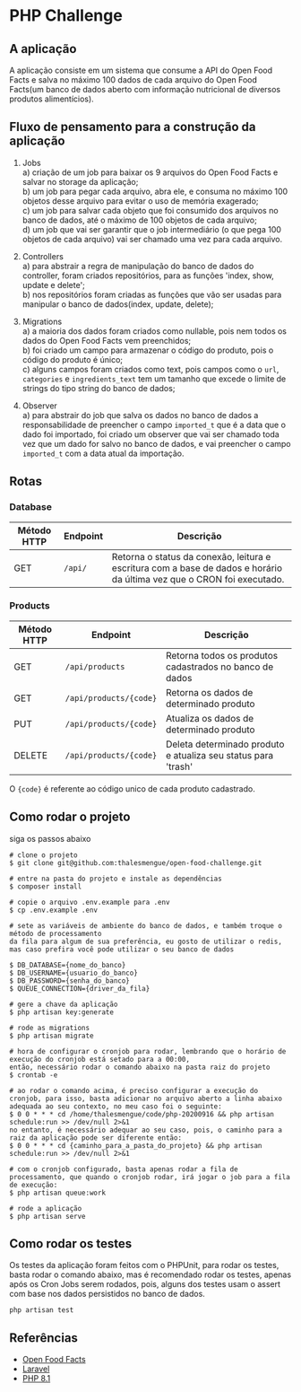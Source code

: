 # PHP Challenge

## A aplicação

A aplicação consiste em um sistema que consume a API do Open Food Facts e salva no máximo 100 dados de cada
arquivo do Open Food Facts(um banco de dados aberto com informação nutricional de diversos produtos alimentícios).


## Fluxo de pensamento para a construção da aplicação

1) Jobs<br>
a) criação de um job para baixar os 9 arquivos do Open Food Facts e salvar no storage da aplicação; <br>
b) um job para pegar cada arquivo, abra ele, e consuma no máximo 100 objetos desse arquivo para evitar
o uso de memória exagerado; <br>
c) um job para salvar cada objeto que foi consumido dos arquivos no banco de dados, até o máximo de 100 objetos de cada arquivo; <br>
d) um job que vai ser garantir que o job intermediário (o que pega 100 objetos de cada arquivo) vai ser chamado uma vez para cada arquivo. <br>

2) Controllers <br>
a) para abstrair a regra de manipulação do banco de dados do controller, foram criados repositórios, para as funções 'index, show, update e delete'; <br>
b) nos repositórios foram criadas as funções que vão ser usadas para manipular o banco de dados(index, update, delete); <br>

3) Migrations <br>
a) a maioria dos dados foram criados como nullable, pois nem todos os dados do Open Food Facts vem preenchidos; <br>
b) foi criado um campo para armazenar o código do produto, pois o código do produto é único; <br>
c) alguns campos foram criados como text, pois campos como o ```url```, ```categories``` e ```ingredients_text``` tem um tamanho
que excede o limite de strings do tipo string do banco de dados; <br>

4) Observer <br>
a) para abstrair do job que salva os dados no banco de dados a responsabilidade de preencher o campo ```imported_t```
que é a data que o dado foi importado, foi criado um observer que vai ser chamado toda vez que um dado for salvo no banco de dados,
e vai preencher o campo ```imported_t``` com a data atual da importação. <br>

## Rotas

### Database

| Método HTTP | Endpoint | Descrição                                                                                                              |
|-------------|----------|------------------------------------------------------------------------------------------------------------------------|
| GET         | `/api/`  | Retorna o status da conexão, leitura e escritura com a base de dados e horário da última vez que o CRON foi executado. |


### Products

| Método HTTP | Endpoint               | Descrição                                                     |
|-------------|------------------------|---------------------------------------------------------------|
| GET         | `/api/products`        | Retorna todos os produtos cadastrados no banco de dados       |
| GET         | `/api/products/{code}` | Retorna os dados de determinado produto                       |
| PUT         | `/api/products/{code}` | Atualiza os dados de determinado produto                      |
| DELETE      | `/api/products/{code}` | Deleta determinado produto e atualiza seu status para 'trash' |

O ```{code}``` é referente ao código unico de cada produto cadastrado.

## Como rodar o projeto

siga os passos abaixo

```
# clone o projeto
$ git clone git@github.com:thalesmengue/open-food-challenge.git

# entre na pasta do projeto e instale as dependências
$ composer install

# copie o arquivo .env.example para .env
$ cp .env.example .env

# sete as variáveis de ambiente do banco de dados, e também troque o método de processamento
da fila para algum de sua preferência, eu gosto de utilizar o redis, mas caso prefira você pode utilizar o seu banco de dados

$ DB_DATABASE={nome_do_banco}
$ DB_USERNAME={usuario_do_banco}
$ DB_PASSWORD={senha_do_banco}
$ QUEUE_CONNECTION={driver_da_fila}

# gere a chave da aplicação
$ php artisan key:generate

# rode as migrations
$ php artisan migrate

# hora de configurar o cronjob para rodar, lembrando que o horário de execução do cronjob está setado para a 00:00,
então, necessário rodar o comando abaixo na pasta raiz do projeto
$ crontab -e

# ao rodar o comando acima, é preciso configurar a execução do cronjob, para isso, basta adicionar no arquivo aberto a linha abaixo
adequada ao seu contexto, no meu caso foi o seguinte:
$ 0 0 * * * cd /home/thalesmengue/code/php-20200916 && php artisan schedule:run >> /dev/null 2>&1
no entanto, é necessário adequar ao seu caso, pois, o caminho para a raiz da aplicação pode ser diferente então:
$ 0 0 * * * cd {caminho_para_a_pasta_do_projeto} && php artisan schedule:run >> /dev/null 2>&1

# com o cronjob configurado, basta apenas rodar a fila de processamento, que quando o cronjob rodar, irá jogar o job para a fila de execução: 
$ php artisan queue:work

# rode a aplicação
$ php artisan serve
```

## Como rodar os testes
Os testes da aplicação foram feitos com o PHPUnit, para rodar os testes, basta rodar o comando abaixo, mas é recomendado
rodar os testes, apenas após os Cron Jobs serem rodados, pois, alguns dos testes usam o assert com base nos dados persistidos
no banco de dados.

```
php artisan test
```

## Referências

- [Open Food Facts](https://world.openfoodfacts.org/)
- [Laravel](https://laravel.com/)
- [PHP 8.1](https://www.php.net/)

